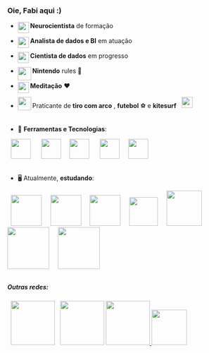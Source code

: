 <!--### Hi there 👋-->

<!--
**fabicorallokuhlmann/fabicorallokuhlmann** is a ✨ _special_ ✨ repository because its `README.md` (this file) appears on your GitHub profile.

Here are some ideas to get you started:

- 🔭 I’m currently working on ...
- 🌱 I’m currently learning ...
- 👯 I’m looking to collaborate on ...
- 🤔 I’m looking for help with ...
- 💬 Ask me about ...
- 📫 How to reach me: ...
- 😄 Pronouns: ...
- ⚡ Fun fact: ...
-->
### Oie, Fabi aqui :)
- **Neurocientista** de formação <img src="https://www.svgrepo.com/show/395921/brain.svg" width="25" align = "left"/> <div display="inline-flex"><br/>
- **Analista de dados e BI** em atuação <img src="https://www.svgrepo.com/show/445692/data-source.svg" width="25" align = "left"/> <div display="inline-flex"><br/>
- **Cientista de dados** em progresso <img src="https://www.svgrepo.com/show/445691/data-science.svg" width="25" align = "left"/> <div display="inline-flex"><br/>
- **Nintendo** rules :metal: <img src="https://www.svgrepo.com/show/303386/nintendo-2-logo.svg" width="30" align = "left"/><br/><br/>
- **Meditação** :heart: <img src="https://images.emojiterra.com/google/noto-emoji/unicode-15.1/color/svg/1f9d8-1f3fc-2640.svg" width="25" align = "left"/><div display="inline-flex"><br/>
- Praticante de **tiro com arco** <img src= "https://www.svgrepo.com/show/96292/archery.svg" width="30" align = "left" display= "inline-flex"/>, **futebol** ⚽ e **kitesurf** &nbsp;&nbsp;<img src= "https://www.svgrepo.com/show/8211/kitesurfing.svg" width="25" align = "right = -1px"/><div display="inline-flex">


##
- :rocket: **Ferramentas e Tecnologias**:
<div display="inline">
&nbsp;&nbsp;<img src="https://cdn.jsdelivr.net/gh/devicons/devicon/icons/python/python-original.svg" width ="45" /> &nbsp;&nbsp;        
&nbsp;&nbsp;<img src="https://cdn.jsdelivr.net/gh/devicons/devicon/icons/microsoftsqlserver/microsoftsqlserver-plain.svg" width ="45" />&nbsp;&nbsp;
&nbsp;&nbsp;<img src="https://powerapps.microsoft.com/images/application-logos/svg/powerbi.svg" width="45"/> &nbsp;&nbsp;  
&nbsp;&nbsp;<img src="https://cdn.jsdelivr.net/gh/devicons/devicon/icons/mysql/mysql-original.svg" width ="45" />&nbsp;&nbsp;
&nbsp;&nbsp;<img src="https://upload.wikimedia.org/wikipedia/commons/thumb/3/34/Microsoft_Office_Excel_%282019%E2%80%93present%29.svg/512px-Microsoft_Office_Excel_%282019%E2%80%93present%29.svg.png" width="45"/>&nbsp;&nbsp;  
<br/><br/> </div> 


- 🖥️ Atualmente, **estudando**:
<div display="inline">
&nbsp;&nbsp;<img src="https://img.shields.io/badge/Numpy-777BB4?style=for-the-badge&logo=numpy&logoColor=white" width ="70" />&nbsp;&nbsp;
&nbsp;&nbsp;<img src="https://img.shields.io/badge/Pandas-2C2D72?style=for-the-badge&logo=pandas&logoColor=white" width ="70" />&nbsp;&nbsp;
&nbsp;&nbsp;<img src="https://img.shields.io/badge/Plotly-239120?style=for-the-badge&logo=plotly&logoColor=white" width ="70" />&nbsp;&nbsp;
&nbsp;&nbsp;<img src="https://img.shields.io/badge/SciPy-654FF0?style=for-the-badge&logo=SciPy&logoColor=white" width ="65" />&nbsp;&nbsp;
&nbsp;&nbsp;<img src="https://img.shields.io/badge/Matplotlib-%238b0000.svg?style=for-the-badge&logo=Matplotlib&logoColor=black" width ="80" />&nbsp;&nbsp;
&nbsp;&nbsp;<img src="https://img.shields.io/badge/TensorFlow-FF6F00?style=for-the-badge&logo=TensorFlow&logoColor=white" width ="95" />&nbsp;&nbsp;
&nbsp;&nbsp;<img src="https://img.shields.io/badge/scikit_learn-F7931E?style=for-the-badge&logo=scikit-learn&logoColor=white" width ="95" />&nbsp;&nbsp;
  </div>

## 
##### Outras redes: 
<div display="inline"> 
&nbsp;&nbsp;<img src="https://img.shields.io/badge/linkedin-%230077B5.svg?style=for-the-badge&logo=linkedin&logoColor=white" width ="100">
&nbsp;&nbsp;<img src="https://img.shields.io/badge/Instagram-E4405F?style=for-the-badge&logo=instagram&logoColor=white" width ="100" />
  
<a href="https://sites.google.com/view/portfoliodeprojetosfabianack/in%C3%ADcio">
<img src="https://img.shields.io/badge/Portfolio-255E63?style=for-the-badge&logo=About.me&logoColor=white" width ="100">
</a>

<a href="mailto:fabiana.corallo01@gmail.com">
<img src="https://img.shields.io/badge/Gmail-D14836?style=for-the-badge&logo=gmail&logoColor=white" width ="80"/>
</a> 

</div>
 
 <!--
 <a href="https://linkedin.com/in/lucas-leal-santos">
  <img src="https://img.shields.io/badge/linkedin-%230077B5.svg?style=for-the-badge&logo=linkedin&logoColor=white">
</a>
-->
<!--
&nbsp;&nbsp;<img src="https://github.com/microsoft/PowerBI-Icons/blob/main/SVG/Power-Virtual-Agents-Colored.svg" width ="45" />&nbsp;&nbsp;
&nbsp;&nbsp;<img src="https://github.com/microsoft/PowerBI-Icons/blob/main/SVG/Power-Apps-Colored.svg" width ="45" />&nbsp;&nbsp;
<br/><br/>-->

<!--
<img src="https://www.vectorlogo.zone/logos/metabase/metabase-icon.svg" width ="45">
<img src="https://www.svgrepo.com/show/354012/looker-icon.svg" width ="45">
<img src="https://www.svgrepo.com/show/374159/vba.svg" width ="45"
-->
